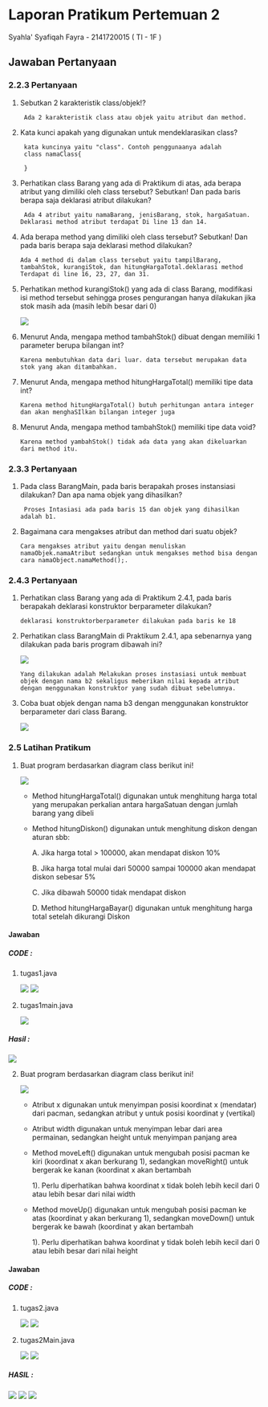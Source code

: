 # Laporan Pratikum Pertemuan 2

Syahla' Syafiqah Fayra - 2141720015 ( TI - 1F )

## Jawaban Pertanyaan

### 2.2.3 Pertanyaan 
1. Sebutkan 2 karakteristik class/objek!? 

        Ada 2 karakteristik class atau objek yaitu atribut dan method.

2. Kata kunci apakah yang digunakan untuk mendeklarasikan class? 

        kata kuncinya yaitu "class". Contoh penggunaanya adalah 
        class namaClass{

        }

3. Perhatikan class Barang yang ada di Praktikum di atas, ada berapa atribut yang dimiliki oleh class tersebut? Sebutkan! Dan pada baris berapa saja deklarasi atribut dilakukan? 
    
        Ada 4 atribut yaitu namaBarang, jenisBarang, stok, hargaSatuan. Deklarasi method atribut terdapat Di line 13 dan 14.

4.	Ada berapa method yang dimiliki oleh class tersebut? Sebutkan! Dan pada baris berapa saja deklarasi method dilakukan?

        Ada 4 method di dalam class tersebut yaitu tampilBarang, tambahStok, kurangiStok, dan hitungHargaTotal.deklarasi method Terdapat di line 16, 23, 27, dan 31.
5.	Perhatikan method kurangiStok() yang ada di class Barang, modifikasi isi method tersebut sehingga proses pengurangan hanya dilakukan jika stok masih ada (masih lebih besar dari 0) 

    <img src= kurangistok.PNG>

6.	Menurut Anda, mengapa method tambahStok() dibuat dengan memiliki 1 parameter berupa bilangan int? 
    
        Karena membutuhkan data dari luar. data tersebut merupakan data stok yang akan ditambahkan.
7.	Menurut Anda, mengapa method hitungHargaTotal() memiliki tipe data int? 

        Karena method hitungHargaTotal() butuh perhitungan antara integer dan akan menghaSIlkan bilangan integer juga
8.	Menurut Anda, mengapa method tambahStok() memiliki tipe data void? 

        Karena method yambahStok() tidak ada data yang akan dikeluarkan dari method itu.

### 2.3.3 Pertanyaan 
1. Pada class BarangMain, pada baris berapakah proses instansiasi dilakukan? Dan apa nama objek yang dihasilkan? 

        Proses Intasiasi ada pada baris 15 dan objek yang dihasilkan adalah b1.

2.	Bagaimana cara mengakses atribut dan method dari suatu objek? 

        Cara mengakses atribut yaitu dengan menuliskan namaObjek.namaAtribut sedangkan untuk mengakses method bisa dengan cara namaObject.namaMethod();.

### 2.4.3 Pertanyaan
1.	Perhatikan class Barang yang ada di Praktikum 2.4.1, pada baris berapakah deklarasi konstruktor berparameter dilakukan? 

        deklarasi konstruktorberparameter dilakukan pada baris ke 18

2.	Perhatikan class BarangMain di Praktikum 2.4.1, apa sebenarnya yang dilakukan pada baris program dibawah ini?

    <img src=gambar2.PNG>

        Yang dilakukan adalah Melakukan proses instasiasi untuk membuat objek dengan nama b2 sekaligus meberikan nilai kepada atribut dengan menggunakan konstruktor yang sudah dibuat sebelumnya.

3.	Coba buat objek dengan nama b3 dengan menggunakan konstruktor berparameter dari class Barang. 

    <img src=gambar3.PNG>

### 2.5 Latihan Pratikum
1. Buat program berdasarkan diagram class berikut ini!

    <img src=gambar4.PNG>

    - Method hitungHargaTotal() digunakan untuk menghitung harga total yang merupakan perkalian antara hargaSatuan dengan jumlah barang yang dibeli
    - Method hitungDiskon() digunakan untuk menghitung diskon dengan aturan sbb:

        A. Jika harga total > 100000, akan mendapat diskon 10%

        B. Jika harga total mulai dari 50000 sampai 100000 akan mendapat diskon sebesar 5%

        C. Jika dibawah 50000 tidak mendapat diskon

        D. Method hitungHargaBayar() digunakan untuk menghitung harga total setelah dikurangi Diskon

#### Jawaban 
##### CODE : 
1. tugas1.java

    <img src=code1.PNG>
    <img src=code2.PNG>

2. tugas1main.java

    <img src=code3.PNG>

##### Hasil :
<img src = codeHasil.PNG>

2. Buat program berdasarkan diagram class berikut ini!

    <img src =gambar5.PNG>

    - Atribut x digunakan untuk menyimpan posisi koordinat x (mendatar) dari pacman, sedangkan 
atribut y untuk posisi koordinat y (vertikal)
    - Atribut width digunakan untuk menyimpan lebar dari area permainan, sedangkan height untuk menyimpan panjang area
    - Method moveLeft() digunakan untuk mengubah posisi pacman ke kiri (koordinat x akan berkurang 1), sedangkan moveRight() untuk bergerak ke kanan (koordinat x akan bertambah

        1). Perlu diperhatikan bahwa koordinat x tidak boleh lebih kecil dari 0 atau lebih besar dari nilai width

    - Method moveUp() digunakan untuk mengubah posisi pacman ke atas (koordinat y akan berkurang 1), sedangkan moveDown() untuk bergerak ke bawah (koordinat y akan bertambah 

        1). Perlu diperhatikan bahwa koordinat y tidak boleh lebih kecil dari 0 atau lebih besar dari nilai height

#### Jawaban 
##### CODE : 

1. tugas2.java

    <img src =codeNomor2-1.PNG>
    <img src =codeNomor2-2.PNG>

2. tugas2Main.java

    <img src =codeNomor2-3.PNG>
    <img src =codeNomor2-4.PNG>


##### HASIL :

<img src =hasil.PNG>

<img src =hasil2.PNG> 

<img src =hasil3.png>


